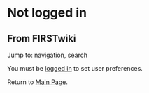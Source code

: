 # Not logged in

## From FIRSTwiki

Jump to: navigation, search

You must be [logged in](Special:Userlogin "Special:Userlogin") to set user preferences.

Return to [Main Page](Main_Page "Main Page").
